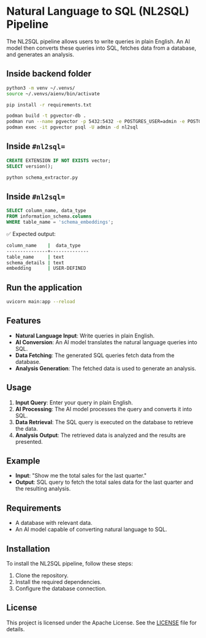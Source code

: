 # Natural Language to SQL (NL2SQL) Pipeline

The NL2SQL pipeline allows users to write queries in plain English. An AI model then converts these queries into SQL, fetches data from a database, and generates an analysis.

## Inside backend folder

```sh
python3 -m venv ~/.venvs/
source ~/.venvs/aienv/bin/activate

pip install -r requirements.txt

podman build -t pgvector-db .
podman run --name pgvector -p 5432:5432 -e POSTGRES_USER=admin -e POSTGRES_PASSWORD=admin -e POSTGRES_DB=nl2sql -d pgvector-db
podman exec -it pgvector psql -U admin -d nl2sql
```
## Inside `#nl2sql=`
```sql
CREATE EXTENSION IF NOT EXISTS vector;
SELECT version();
```


```sh
python schema_extractor.py
```

## Inside `#nl2sql=`
```sql
SELECT column_name, data_type 
FROM information_schema.columns 
WHERE table_name = 'schema_embeddings';
```

✅ Expected output:
```sh
column_name    |  data_type   
---------------+--------------
table_name     | text
schema_details | text
embedding      | USER-DEFINED
```

## Run the application
```sh
uvicorn main:app --reload       
```

## Features
- **Natural Language Input**: Write queries in plain English.
- **AI Conversion**: An AI model translates the natural language queries into SQL.
- **Data Fetching**: The generated SQL queries fetch data from the database.
- **Analysis Generation**: The fetched data is used to generate an analysis.

## Usage
1. **Input Query**: Enter your query in plain English.
2. **AI Processing**: The AI model processes the query and converts it into SQL.
3. **Data Retrieval**: The SQL query is executed on the database to retrieve the data.
4. **Analysis Output**: The retrieved data is analyzed and the results are presented.

## Example
- **Input**: "Show me the total sales for the last quarter."
- **Output**: SQL query to fetch the total sales data for the last quarter and the resulting analysis.

## Requirements
- A database with relevant data.
- An AI model capable of converting natural language to SQL.

## Installation
To install the NL2SQL pipeline, follow these steps:
1. Clone the repository.
2. Install the required dependencies.
3. Configure the database connection.


## License
This project is licensed under the Apache License. See the [LICENSE](LICENSE) file for details.
